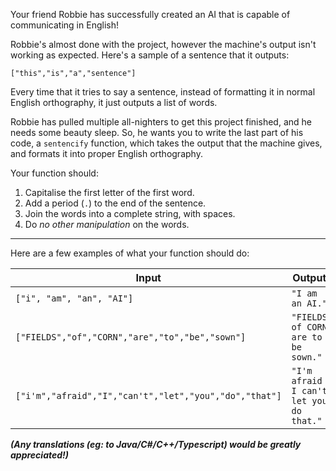 Your friend Robbie has successfully created an AI that is capable of communicating in English!

Robbie's almost done with the project, however the machine's output isn't working as expected. Here's a sample of a sentence that it outputs:

```
["this","is","a","sentence"]
```

Every time that it tries to say a sentence, instead of formatting it in normal English orthography, it just outputs a list of words.

Robbie has pulled multiple all-nighters to get this project finished, and he needs some beauty sleep. So, he wants you to write the last part of his code, a `sentencify` function, which takes the output that the machine gives, and formats it into proper English orthography.

Your function should:

1. Capitalise the first letter of the first word.
2. Add a period (`.`) to the end of the sentence.
3. Join the words into a complete string, with spaces.
4. Do *no other manipulation* on the words.

-----

Here are a few examples of what your function should do:

| Input | Output |
| --- | --- |
| `["i", "am", "an", "AI"]` | `"I am an AI."` |
| `["FIELDS","of","CORN","are","to","be","sown"]` | `"FIELDS of CORN are to be sown."` |
| `["i'm","afraid","I","can't","let","you","do","that"]` | `"I'm afraid I can't let you do that."` |

**_(Any translations (eg: to Java/C#/C++/Typescript) would be greatly appreciated!)_**